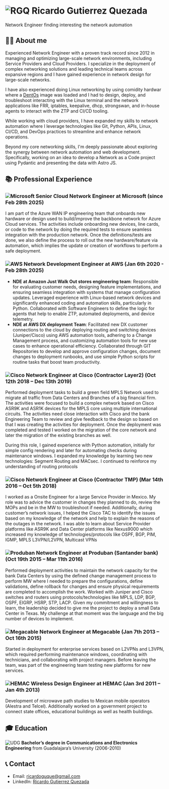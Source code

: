 # ![RGQ](https://media.licdn.com/dms/image/v2/C4E03AQEkpJNP0rMDwQ/profile-displayphoto-shrink_800_800/profile-displayphoto-shrink_800_800/0/1596478068988?e=1748476800&v=beta&t=k4h4zQbKbD8-QztHp9jYD_sIKn9E-g1MvbHCl4CKQes) Ricardo Gutierrez Quezada

Network Engineer finding interesting the network automation

## 👨‍💻 About me

Experienced Network Engineer with a proven track record since 2012 in managing and optimizing large-scale network environments, including Service Providers and Cloud Providers. I specialize in the deployment of complex networking solutions and leading technical teams across expansive regions and I have gained experience in network design for large-scale networks.

I have also experienced doing Linux networking by using comidity hardwar where a [DentOs](https://dent.dev/) image was loaded and I had to design, deploy, and troubleshoot interacting with the Linux terminal and the network applications like FRR, iptables, keepalive, dhcp, strongswan, and in-house agents to interact with the ZTP and CI/CD tooling.

While working with cloud providers, I have expanded my skills to network automation where I leverage technologies like Git, Python, APIs, Linux, CI/CD, and DevOps practices to streamline and enhance network operations.

Beyond my core networking skills, I'm deeply passionate about exploring the synergy between network automation and web development. Specifically, working on an idea to develop a Network as a Code project using Pydantic and presenting the data with Astro JS.

## 📚 Professional Experience

### ![Microsoft](https://media.licdn.com/dms/image/v2/C560BAQE88xCsONDULQ/company-logo_200_200/company-logo_200_200/0/1630652622688/microsoft_logo?e=1748476800&v=beta&t=cXVZCE8mOgVaEaaKyfowShM37-NEhqJEOr76Lys85q8) Senior Cloud Network Engineer at Microsoft (since Feb 28th 2025)

I am part of the Azure WAN IP engineering team that onboards new hardware or design used to build/improve the backbone network for Azure Cloud services. The activities include onboarding new devices, line cards, or code to the network by doing the required tests to ensure seamless integration with the production network. Once the definitions/tests are done, we also define the process to roll out the new hardware/feature via automation, which implies the update or creation of workflows to perform a safe deployment.

### ![AWS](https://media.licdn.com/dms/image/v2/C560BAQHTvZwCx4p2Qg/company-logo_200_200/company-logo_200_200/0/1630640869849/amazon_logo?e=1748476800&v=beta&t=_XRtAFVE-K_YXj51EnVWOsJTGCWL_RVPRL09UabuNsM) Network Development Engineer at AWS (Jan 6th 2020 - Feb 28th 2025)

- **NDE at Amazon Just Walk Out stores engineering team**: Responsible for evaluating customer needs, designing feature implementations, and ensuring seamless integration with systems that manage configuration updates. Leveraged experience with Linux-based network devices and significantly enhanced coding and automation skills, particularly in Python. Collaborated with Software Engineers to define the logic for agents that help to enable ZTP, automated deployments, and device telemetry.
- **NDE at AWS DX deployment Team**: Facilitated new DX customer connections to the cloud by deploying routing and switching devices (Juniper/Cisco) using AWS automation tools, adhering to a Change Management process, and customizing automation tools for new use cases to enhance operational efficiency. Collaborated through GIT Repositories to develop and approve configuration changes, document changes to deployment runbooks, and use simple Python scripts for routine tasks that boost team productivity.

### ![Cisco](https://media.licdn.com/dms/image/v2/D560BAQEGtum3RwmvNg/company-logo_200_200/company-logo_200_200/0/1733847180528/cisco_logo?e=1748476800&v=beta&t=vzp1Xv0SehI309RanbVHd0LeBW4l0mvbUqhdW9D_rAU) Network Engineer at Cisco (Contractor Layer2) (Oct 12th 2018 – Dec 13th 2019)

Performed deployment tasks to build a green field MPLS Network used to migrate all traffic from Data Centers and Branches of a big financial firm. The activities were focused to build a complex network based on Cisco ASR9K and ASR1K devices for the MPLS core using multiple international circuits. The activities need close interaction with Cisco and the bank Engineering Team to review and give feedback to the design so based on that I was creating the activities for deployment. Once the deployment was completed and tested I worked on the migration of the core network and later the migration of the existing branches as well.

During this role, I gained experience with Python automation, initially for simple config rendering and later for automating checks during maintenance windows. I expanded my knowledge by learning two new technologies: Segment Routing and MACsec. I continued to reinforce my understanding of routing protocols

### ![Cisco](https://media.licdn.com/dms/image/v2/D560BAQEGtum3RwmvNg/company-logo_200_200/company-logo_200_200/0/1733847180528/cisco_logo?e=1748476800&v=beta&t=vzp1Xv0SehI309RanbVHd0LeBW4l0mvbUqhdW9D_rAU) Network Engineer at Cisco (Contractor TMP) (Mar 14th 2016 – Oct 5th 2018)

I worked as a Onsite Engineer for a large Service Provider in Mexico. My role was to advice the customer in changes they planned to do, review the MOPs and be in the MW to troubleshoot if needed. Additionally, during customer’s network issues, I helped the Cisco TAC to identify the issues based on my knowledge of the network and help to explain the reasons of the outages in the network. I was able to learn about Service Provider platforms like ASR9K and Data Center platforms like Nexus9000 which increased my knowledge of technologies/protocols like OSPF, BGP, PIM, IGMP, MPLS L3VPN/L2VPN, Multicast VPNs

### ![Produban](https://media.licdn.com/dms/image/v2/C4D0BAQGQJDgJ40mNmQ/company-logo_200_200/company-logo_200_200/0/1630475136546/produban_logo?e=1748476800&v=beta&t=zhseELkfWUZEZCUWhHuFhPJ382R6kx9YOUUJ6RvmG9o) Network Engineer at Produban (Santander bank) (Oct 19th 2015 – Mar 11th 2016)

Performed deployment activities to maintain the network capacity for the bank Data Centers by using the defined change management process to perform MW where I needed to prepare the configurations, define validations, define rollback for changes and ensure physical requirements are completed to accomplish the work. Worked with Juniper and Cisco switches and routers using protocols/technologies like MPLS, LDP, BGP, OSPF, EIGRP, HSRP, STP, LACP. Given my commitment and willingness to learn, the leadership decided to give me the project to deploy a small Data Center in Texas. My challenge at that moment was the language and the big number of devices to implement.

### ![Megacable](https://media.licdn.com/dms/image/v2/C4E0BAQH5F2G5sn-xdg/company-logo_200_200/company-logo_200_200/0/1673292377562/empleosmegacableholdings_logo?e=1748476800&v=beta&t=BxGQ6u6AjbeIa27honRxq1VRoIpCSkX9ZRRDN4xneAc) Network Engineer at Megacable (Jan 7th 2013 – Oct 16th 2015)

Started in deployment for enterprise services based on L2VPNs and L3VPN, which required performing maintenance windows, coordinating with technicians, and collaborating with project managers. Before leaving the team, was part of the engineering team testing new platforms for new services.

### ![HEMAC](https://media.licdn.com/dms/image/v2/D560BAQHSjfWqC4zCmg/company-logo_200_200/B56ZV3hX4sGsAM-/0/1741466993585/grupo_hemac_logo?e=1748476800&v=beta&t=-q5rlqsiHSPoG7hoN8gVR1Rm0W0bu2Gc6f0Hnr_7gHo) Wireless Design Engineer at HEMAC (Jan 3rd 2011 – Jan 4th 2013)

Development of microwave path studies to Mexican mobile operators (Alestra and Telcel). Additionally worked on a government project to connect state offices, educational buildings as well as health buildings.

## 🎓 Education

![UDG](https://media.licdn.com/dms/image/v2/D4E0BAQGDHvOXKlL0UA/company-logo_200_200/B4EZWwZgt2H0AI-/0/1742421233366/universidad_de_guadalajara_2_logo?e=1748476800&v=beta&t=_6fz9wneNQAnw2FvdM7oCP0iuxxSxO2A3gLZK-UT8f4) **Bachelor’s degree in Communications and Electronics Engineering** from Guadalajara’s University (2006-2010)

## 📞 Contact

- Email: ricardoguque@gmail.com
- LinkedIn: [Ricardo Gutierrez Quezada](https://www.linkedin.com/in/ricardo-gutierrez-b3446475/)

